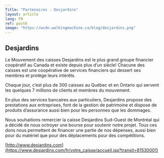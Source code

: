 ```yaml
---
Title: "Partenaires - Desjardins"
layout: article
lang: FR
ref: post6
image: "https://wcdn.walkingmachine.ca/blog/desjardins.png"
---
```


## Desjardins
Le Mouvement des caisses Desjardins est le plus grand groupe financier coopératif au Canada et existe depuis plus d’un siècle! Chacune des caisses est une coopérative de services financiers qui dessert ses membres et protège leurs intérêts.

Chaque jour, c’est plus de 300 caisses au Québec et en Ontario qui servent les quelques 7 millions de clients et membres du mouvement.

En plus des services bancaires aux particuliers, Desjardins propose des prestations aux entreprises, font de la gestion de patrimoine et dispose de produits d’assurance aussi bien pour les personnes que les dommages.

Nous souhaitions remercier la caisse Desjardins Sud-Ouest de Montréal qui a décidé de nous octroyer une bourse pour soutenir notre projet. Tous ces dons nous permettent de financer une partie de nos dépenses, aussi bien pour du matériel que pour des déplacements pour des compétitions.



[http://www.desjardins.com](https://www.desjardins.com/fr/votre_caisse/accueil.jsp?transit=81530001)
